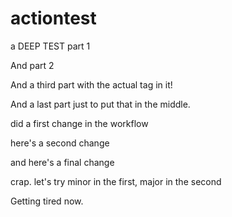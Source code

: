 # actiontest

a DEEP TEST part 1

And part 2

And a third part with the actual tag in it!

And a last part just to put that in the middle.

did a first change in the workflow

here's a second change

and here's a final change

crap.  let's try minor in the first, major in the second

Getting tired now.
